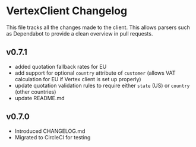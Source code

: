 # VertexClient Changelog

This file tracks all the changes made to the client.
This allows parsers such as Dependabot to provide a clean overview in pull requests.

## v0.7.1

- added quotation fallback rates for EU
- add support for optional `country` attribute of `customer` (allows VAT calculation for EU if Vertex client is set up properly)
- update quotation validation rules to require either `state` (US) or `country` (other countries)
- update README.md

## v0.7.0

- Introduced CHANGELOG.md
- Migrated to CircleCI for testing
